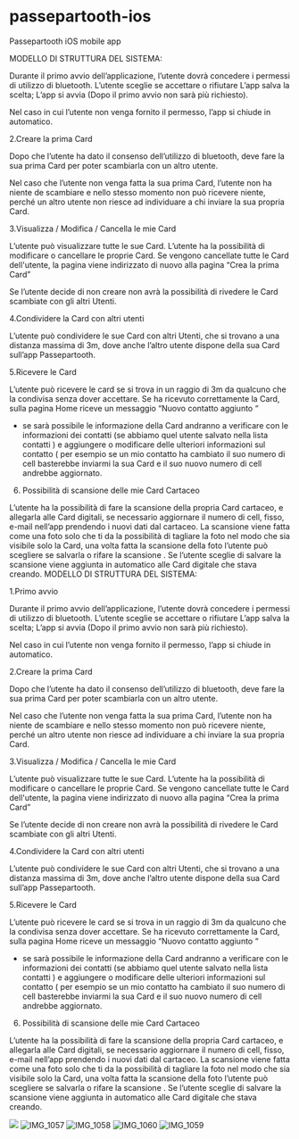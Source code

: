 # passepartooth-ios
Passepartooth iOS mobile app

MODELLO DI STRUTTURA DEL SISTEMA:


Durante il primo avvio dell’applicazione, l’utente dovrà concedere i permessi di utilizzo di 
bluetooth.
L’utente sceglie se accettare o rifiutare
L’app salva la scelta;
L’app si avvia
(Dopo il primo avvio non sarà più richiesto).

Nel caso in cui l’utente non venga fornito il permesso, l’app si chiude in automatico.

2.Creare la prima Card

Dopo che l’utente ha dato il consenso dell’utilizzo di bluetooth, deve fare la sua prima Card per poter scambiarla con un altro utente.

Nel caso che l’utente non venga fatta la sua prima Card, l’utente non ha niente de scambiare e nello stesso momento non può ricevere niente, perché un altro utente non riesce ad individuare a chi inviare la sua propria Card.

3.Visualizza / Modifica / Cancella le mie Card

L’utente può visualizzare tutte le sue Card.
L’utente ha la possibilità di modificare o cancellare le proprie Card.
Se vengono cancellate tutte le Card dell'utente, la pagina viene indirizzato di nuovo alla pagina
“Crea la prima Card”

Se l’utente decide di non creare non avrà la possibilità di rivedere le Card scambiate con gli altri 
Utenti.

4.Condividere la Card con altri utenti

L’utente può condividere le sue Card con altri Utenti, che si trovano a una distanza massima di 3m, dove anche l’altro utente dispone della sua Card sull’app Passepartooth.

5.Ricevere le Card

L’utente può ricevere le card se si trova in un raggio di 3m da qualcuno che la condivisa senza dover accettare.
Se ha ricevuto correttamente la Card, sulla pagina Home riceve un messaggio “Nuovo contatto aggiunto “

- se sarà possibile le informazione della Card andranno a verificare con le informazioni dei contatti (se abbiamo quel utente salvato nella lista contatti ) e aggiungere o modificare delle ulteriori informazioni sul contatto ( per esempio se un mio contatto ha cambiato il suo numero di cell basterebbe inviarmi la sua Card e il suo nuovo numero di cell andrebbe aggiornato.

6. Possibilità di scansione delle mie Card Cartaceo 

L’utente ha la possibilità di fare la scansione della propria Card cartaceo, e allegarla alle Card digitali, se necessario aggiornare il numero di cell, fisso, e-mail nell’app prendendo i nuovi dati dal cartaceo.
La scansione viene fatta come una foto solo che ti da la possibilità di tagliare la foto nel modo che sia visibile solo la Card, una volta fatta la scansione della foto l’utente può scegliere se salvarla o rifare la scansione .
Se l’utente sceglie di salvare la scansione viene aggiunta in automatico alle Card digitale che stava creando.
MODELLO DI STRUTTURA DEL SISTEMA:




1.Primo avvio

Durante il primo avvio dell’applicazione, l’utente dovrà concedere i permessi di utilizzo di 
bluetooth.
L’utente sceglie se accettare o rifiutare
L’app salva la scelta;
L’app si avvia
(Dopo il primo avvio non sarà più richiesto).

Nel caso in cui l’utente non venga fornito il permesso, l’app si chiude in automatico.

2.Creare la prima Card

Dopo che l’utente ha dato il consenso dell’utilizzo di bluetooth, deve fare la sua prima Card per poter scambiarla con un altro utente.

Nel caso che l’utente non venga fatta la sua prima Card, l’utente non ha niente de scambiare e nello stesso momento non può ricevere niente, perché un altro utente non riesce ad individuare a chi inviare la sua propria Card.

3.Visualizza / Modifica / Cancella le mie Card

L’utente può visualizzare tutte le sue Card.
L’utente ha la possibilità di modificare o cancellare le proprie Card.
Se vengono cancellate tutte le Card dell'utente, la pagina viene indirizzato di nuovo alla pagina
“Crea la prima Card”

Se l’utente decide di non creare non avrà la possibilità di rivedere le Card scambiate con gli altri 
Utenti.

4.Condividere la Card con altri utenti

L’utente può condividere le sue Card con altri Utenti, che si trovano a una distanza massima di 3m, dove anche l’altro utente dispone della sua Card sull’app Passepartooth.

5.Ricevere le Card

L’utente può ricevere le card se si trova in un raggio di 3m da qualcuno che la condivisa senza dover accettare.
Se ha ricevuto correttamente la Card, sulla pagina Home riceve un messaggio “Nuovo contatto aggiunto “

- se sarà possibile le informazione della Card andranno a verificare con le informazioni dei contatti (se abbiamo quel utente salvato nella lista contatti ) e aggiungere o modificare delle ulteriori informazioni sul contatto ( per esempio se un mio contatto ha cambiato il suo numero di cell basterebbe inviarmi la sua Card e il suo nuovo numero di cell andrebbe aggiornato.

6. Possibilità di scansione delle mie Card Cartaceo 

L’utente ha la possibilità di fare la scansione della propria Card cartaceo, e allegarla alle Card digitali, se necessario aggiornare il numero di cell, fisso, e-mail nell’app prendendo i nuovi dati dal cartaceo.
La scansione viene fatta come una foto solo che ti da la possibilità di tagliare la foto nel modo che sia visibile solo la Card, una volta fatta la scansione della foto l’utente può scegliere se salvarla o rifare la scansione .
Se l’utente sceglie di salvare la scansione viene aggiunta in automatico alle Card digitale che stava creando.

![](20%/https://user-images.githubusercontent.com/87064304/125260815-fed7e900-e300-11eb-89c3-451ae17a5ee2.PNG)
![IMG_1057](https://user-images.githubusercontent.com/87064304/125260824-00a1ac80-e301-11eb-8285-04e8326d259c.PNG)
![IMG_1058](https://user-images.githubusercontent.com/87064304/125260831-013a4300-e301-11eb-8595-d6df0201e356.PNG)
![IMG_1060](https://user-images.githubusercontent.com/87064304/125260834-026b7000-e301-11eb-9649-e12d3f0c857d.PNG)
![IMG_1059](https://user-images.githubusercontent.com/87064304/125260837-026b7000-e301-11eb-9264-9454cad5a322.PNG)

